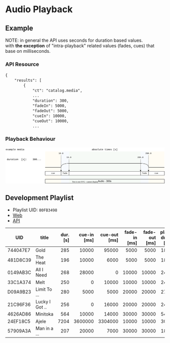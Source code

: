 # Audio Playback


## Example

NOTE: in general the API uses seconds for duration based values.  
      with **the exception** of "intra-playback" related values (fades, cues) that base on milliseconds.

### API Resource

```text
{
    "results": [
        {
            "ct": "catalog.media",
            ...
            "duration": 300,
            "fadeIn": 5000,
            "fadeOut": 5000,
            "cueIn": 10000,
            "cueOut": 10000,
            ...
```

### Playback Behaviour

![fade and queue](../diagrams/audio/cue-and-fade.drawio.svg)


## Development Playlist

- Playlist UID: `80FB3498`
- [Web](https://next.openbroadcast.ch/discover/playlists/80FB3498/)
- [API](https://next.openbroadcast.ch/api/v1/catalog/playlists/80FB3498/?expand[]=media_set)

| UID       | title          | dur. [s] | cue-in [ms] | cue-out [ms] | fade-in [ms] | fade-out [ms] | play dur. [s] |
|-----------|----------------|---------:|------------:|-------------:|-------------:|--------------:|--------------:|
| 744047E7  | Gold           |      285 |       10000 |        95000 |         5000 |          5000 |           180 |
| 481D8C39	 | The Heat       |      196 |       10000 |         6000 |         5000 |          5000 |           180 |
| 0149AB3C	 | All I Need     |      268 |       28000 |            0 |        10000 |         10000 |           240 |
| 33C1A374  | Melt           |      250 |           0 |        10000 |        10000 |         10000 |           240 |
| D09A9B23	 | Limit To ...   |      280 |        5000 |         5000 |        20000 |         20000 |           270 |
| 21C96F36  | Lucky I Got .. |      256 |           0 |        16000 |        20000 |         20000 |           240 |
| 4626AD86  | Minitoka       |      564 |       10000 |        14000 |        30000 |         30000 |           540 |
| 24EF18C5  | Ajele          |     7204 |     3600000 |      3304000 |        10000 |         10000 |           300 |
| 57909A3A  | Man in a ...   |      207 |       20000 |         7000 |        30000 |         30000 |           180 |